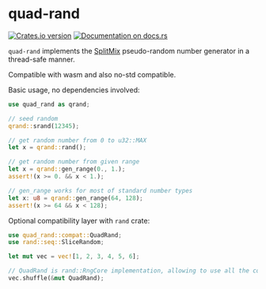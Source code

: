 # quad-rand

[![Crates.io version](https://img.shields.io/crates/v/quad-rand.svg)](https://crates.io/crates/quad-rand)
[![Documentation on docs.rs](https://docs.rs/quad-rand/badge.svg)](https://docs.rs/quad-rand)

`quad-rand` implements the [SplitMix](https://doi.org/10.1145/2660193.2660195) pseudo-random number generator in a thread-safe manner.

Compatible with wasm and also no-std compatible.

Basic usage, no dependencies involved:
```rust
use quad_rand as qrand;

// seed random
qrand::srand(12345);

// get random number from 0 to u32::MAX
let x = qrand::rand();

// get random number from given range
let x = qrand::gen_range(0., 1.);
assert!(x >= 0. && x < 1.);

// gen_range works for most of standard number types
let x: u8 = qrand::gen_range(64, 128);
assert!(x >= 64 && x < 128);
```

Optional compatibility layer with `rand` crate:

```rust
use quad_rand::compat::QuadRand;
use rand::seq::SliceRandom;

let mut vec = vec![1, 2, 3, 4, 5, 6];

// QuadRand is rand::RngCore implementation, allowing to use all the cool stuff from rand
vec.shuffle(&mut QuadRand);

```
